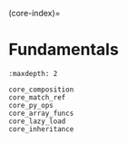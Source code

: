 (core-index)=
# Fundamentals

```{toctree}
:maxdepth: 2
    
core_composition
core_match_ref
core_py_ops
core_array_funcs
core_lazy_load
core_inheritance
```